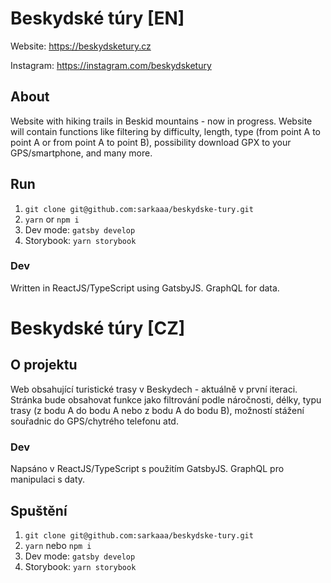 # Beskydské túry [EN]
Website: https://beskydsketury.cz

Instagram: https://instagram.com/beskydsketury

## About
Website with hiking trails in Beskid mountains - now in progress. Website will contain functions like filtering by difficulty, length, type (from point A to point A or from point A to point B), possibility download GPX to your GPS/smartphone, and many more.

## Run
1. `git clone git@github.com:sarkaaa/beskydske-tury.git`
2. `yarn` or `npm i`
3. Dev mode: `gatsby develop`
4. Storybook: `yarn storybook`

### Dev
Written in ReactJS/TypeScript using GatsbyJS. GraphQL for data.

# Beskydské túry [CZ]
## O projektu
Web obsahující turistické trasy v Beskydech - aktuálně v první iteraci. Stránka bude obsahovat funkce jako filtrování podle náročnosti, délky, typu trasy (z bodu A do bodu A nebo z bodu A do bodu B), možností stážení souřadnic do GPS/chytrého telefonu atd.

### Dev
Napsáno v ReactJS/TypeScript s použitím GatsbyJS. GraphQL pro manipulaci s daty.

## Spuštění
1. `git clone git@github.com:sarkaaa/beskydske-tury.git`
2. `yarn` nebo `npm i`
3. Dev mode: `gatsby develop`
4. Storybook: `yarn storybook`
